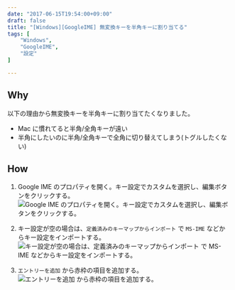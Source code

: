 ```yaml
---
date: "2017-06-15T19:54:00+09:00"
draft: false
title: "[Windows][GoogleIME] 無変換キーを半角キーに割り当てる"
tags: [
    "Windows",
    "GoogleIME",
    "設定"
]

---
```


## Why

以下の理由から無変換キーを半角キーに割り当てたくなりました。

- Mac に慣れてると半角/全角キーが遠い
- 半角にしたいのに半角/全角キーで全角に切り替えてしまう(トグルしたくない)

## How

1. Google IME のプロパティを開く。キー設定でカスタムを選択し、編集ボタンをクリックする。<br>
![Google IME のプロパティを開く。キー設定でカスタムを選択し、編集ボタンをクリックする。](/images/windows-settings-hankaku-google-ime/google-ime-1.png)

2. キー設定が空の場合は、`定義済みのキーマップからインポート` で `MS-IME` などからキー設定をインポートする。<br>
![キー設定が空の場合は、`定義済みのキーマップからインポート` で `MS-IME` などからキー設定をインポートする。](/images/windows-settings-hankaku-google-ime/google-ime-2.png)

3. `エントリーを追加` から赤枠の項目を追加する。<br>
![`エントリーを追加` から赤枠の項目を追加する。](/images/windows-settings-hankaku-google-ime/google-ime-3.png)

